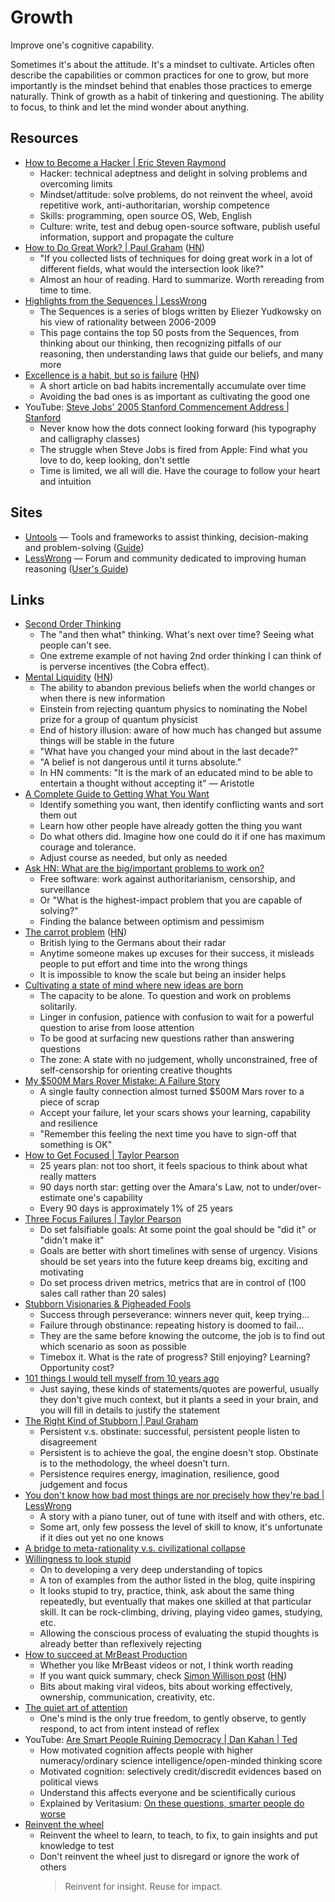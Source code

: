 # Growth

Improve one's cognitive capability.

Sometimes it's about the attitude. It's a mindset to cultivate. Articles often
describe the capabilities or common practices for one to grow, but more
importantly is the mindset behind that enables those practices to emerge
naturally. Think of growth as a habit of tinkering and questioning. The ability
to focus, to think and let the mind wonder about anything.

## Resources

- [How to Become a Hacker | Eric Steven Raymond](http://www.catb.org/~esr/faqs/hacker-howto.html)
  - Hacker: technical adeptness and delight in solving problems and overcoming
    limits
  - Mindset/attitude: solve problems, do not reinvent the wheel, avoid
    repetitive work, anti-authoritarian, worship competence
  - Skills: programming, open source OS, Web, English
  - Culture: write, test and debug open-source software, publish useful
    information, support and propagate the culture
- [How to Do Great Work? | Paul Graham](http://paulgraham.com/greatwork.html)
  ([HN](https://news.ycombinator.com/item?id=36550615))
  - "If you collected lists of techniques for doing great work in a lot of
    different fields, what would the intersection look like?"
  - Almost an hour of reading. Hard to summarize. Worth rereading from time to
    time.
- [Highlights from the Sequences | LessWrong](https://www.lesswrong.com/highlights)
  - The Sequences is a series of blogs written by Eliezer Yudkowsky on his view
    of rationality between 2006-2009
  - This page contains the top 50 posts from the Sequences, from thinking about
    our thinking, then recognizing pitfalls of our reasoning, then understanding
    laws that guide our beliefs, and many more
- [Excellence is a habit, but so is failure](https://awesomekling.github.io/Excellence-is-a-habit-but-so-is-failure/)
  ([HN](https://news.ycombinator.com/item?id=36659166))
  - A short article on bad habits incrementally accumulate over time
  - Avoiding the bad ones is as important as cultivating the good one
- YouTube:
  [Steve Jobs' 2005 Stanford Commencement Address | Stanford](https://youtu.be/UF8uR6Z6KLc)
  - Never know how the dots connect looking forward (his typography and
    calligraphy classes)
  - The struggle when Steve Jobs is fired from Apple: Find what you love to do,
    keep looking, don't settle
  - Time is limited, we all will die. Have the courage to follow your heart and
    intuition

## Sites

- [Untools](https://untools.co/) — Tools and frameworks to assist thinking,
  decision-making and problem-solving
  ([Guide](https://untools.co/thinking-tools-guide/))
- [LessWrong](https://www.lesswrong.com/) — Forum and community dedicated to
  improving human reasoning
  ([User's Guide](https://www.lesswrong.com/posts/LbbrnRvc9QwjJeics/new-user-s-guide-to-lesswrong))

## Links

- [Second Order Thinking](https://fs.blog/second-order-thinking/)
  - The "and then what" thinking. What's next over time? Seeing what people
    can't see.
  - One extreme example of not having 2nd order thinking I can think of is
    perverse incentives (the Cobra effect).
- [Mental Liquidity](https://collabfund.com/blog/mental-liquidity/)
  ([HN](https://news.ycombinator.com/item?id=36280772))
  - The ability to abandon previous beliefs when the world changes or when there
    is new information
  - Einstein from rejecting quantum physics to nominating the Nobel prize for a
    group of quantum physicist
  - End of history illusion: aware of how much has changed but assume things
    will be stable in the future
  - "What have you changed your mind about in the last decade?"
  - "A belief is not dangerous until it turns absolute."
  - In HN comments: "It is the mark of an educated mind to be able to entertain
    a thought without accepting it" — Aristotle
- [A Complete Guide to Getting What You Want](https://www.raptitude.com/2018/06/getting-what-you-want/)
  - Identify something you want, then identify conflicting wants and sort them
    out
  - Learn how other people have already gotten the thing you want
  - Do what others did. Imagine how one could do it if one has maximum courage
    and tolerance.
  - Adjust course as needed, but only as needed
- [Ask HN: What are the big/important problems to work on?](https://news.ycombinator.com/item?id=37033312)
  - Free software: work against authoritarianism, censorship, and surveillance
  - Or "What is the highest-impact problem that you are capable of solving?"
  - Finding the balance between optimism and pessimism
- [The carrot problem](https://www.atvbt.com/the-carrot-problem/)
  ([HN](https://news.ycombinator.com/item?id=37100226))
  - British lying to the Germans about their radar
  - Anytime someone makes up excuses for their success, it misleads people to
    put effort and time into the wrong things
  - It is impossible to know the scale but being an insider helps
- [Cultivating a state of mind where new ideas are born](https://www.lesswrong.com/posts/R5yL6oZxqJfmqnuje/cultivating-a-state-of-mind-where-new-ideas-are-born)
  - The capacity to be alone. To question and work on problems solitarily.
  - Linger in confusion, patience with confusion to wait for a powerful question
    to arise from loose attention
  - To be good at surfacing new questions rather than answering questions
  - The zone: A state with no judgement, wholly unconstrained, free of
    self-censorship for orienting creative thoughts
- [My $500M Mars Rover Mistake: A Failure Story](https://www.chrislewicki.com/articles/failurestory)
  - A single faulty connection almost turned $500M Mars rover to a piece of
    scrap
  - Accept your failure, let your scars shows your learning, capability and
    resilience
  - "Remember this feeling the next time you have to sign-off that something is
    OK"
- [How to Get Focused | Taylor Pearson](https://taylorpearson.me/how-to-get-focused/)
  - 25 years plan: not too short, it feels spacious to think about what really
    matters
  - 90 days north star: getting over the Amara's Law, not to under/over-estimate
    one's capability
  - Every 90 days is approximately 1% of 25 years
- [Three Focus Failures | Taylor Pearson](https://taylorpearson.me/three-focus-failures/)
  - Do set falsifiable goals: At some point the goal should be "did it" or
    "didn't make it"
  - Goals are better with short timelines with sense of urgency. Visions should
    be set years into the future keep dreams big, exciting and motivating
  - Do set process driven metrics, metrics that are in control of (100 sales
    call rather than 20 sales)
- [Stubborn Visionaries & Pigheaded Fools](https://longform.asmartbear.com/perseverance/)
  - Success through perseverance: winners never quit, keep trying...
  - Failure through obstinance: repeating history is doomed to fail...
  - They are the same before knowing the outcome, the job is to find out which
    scenario as soon as possible
  - Timebox it. What is the rate of progress? Still enjoying? Learning?
    Opportunity cost?
- [101 things I would tell myself from 10 years ago](https://www.approachwithalacrity.com/101-things-for-my-past-self/)
  - Just saying, these kinds of statements/quotes are powerful, usually they
    don't give much context, but it plants a seed in your brain, and you will
    fill in details to justify the statement
- [The Right Kind of Stubborn | Paul Graham](https://paulgraham.com/persistence.html)
  - Persistent v.s. obstinate: successful, persistent people listen to
    disagreement
  - Persistent is to achieve the goal, the engine doesn't stop. Obstinate is to
    the methodology, the wheel doesn't turn.
  - Persistence requires energy, imagination, resilience, good judgement and
    focus
- [You don't know how bad most things are nor precisely how they're bad | LessWrong](https://www.lesswrong.com/posts/PJu2HhKsyTEJMxS9a/you-don-t-know-how-bad-most-things-are-nor-precisely-how)
  - A story with a piano tuner, out of tune with itself and with others, etc.
  - Some art, only few possess the level of skill to know, it's unfortunate if
    it dies out yet no one knows
- [A bridge to meta-rationality v.s. civilizational collapse](https://metarationality.com/stem-fluidity-bridge)
- [Willingness to look stupid](https://danluu.com/look-stupid/)
  - On to developing a very deep understanding of topics
  - A ton of examples from the author listed in the blog, quite inspiring
  - It looks stupid to try, practice, think, ask about the same thing
    repeatedly, but eventually that makes one skilled at that particular skill.
    It can be rock-climbing, driving, playing video games, studying, etc.
  - Allowing the conscious process of evaluating the stupid thoughts is already
    better than reflexively rejecting
- [How to succeed at MrBeast Production](https://drive.google.com/file/d/1YaG9xpu-WQKBPUi8yQ4HaDYQLUSa7Y3J/view)
  - Whether you like MrBeast videos or not, I think worth reading
  - If you want quick summary, check
    [Simon Willison post](https://simonwillison.net/2024/Sep/15/how-to-succeed-in-mrbeast-production/)
    ([HN](https://news.ycombinator.com/item?id=41549649))
  - Bits about making viral videos, bits about working effectively, ownership,
    communication, creativity, etc.
- [The quiet art of attention](https://billwear.github.io/art-of-attention.html)
  - One's mind is the only true freedom, to gently observe, to gently respond,
    to act from intent instead of reflex
- YouTube:
  [Are Smart People Ruining Democracy | Dan Kahan | Ted](https://youtu.be/1KFtQV7SiII)
  - How motivated cognition affects people with higher numeracy/ordinary science
    intelligence/open-minded thinking score
  - Motivated cognition: selectively credit/discredit evidences based on
    political views
  - Understand this affects everyone and be scientifically curious
  - Explained by Veritasium:
    [On these questions, smarter people do worse](https://youtu.be/zB_OApdxcno)
- [Reinvent the wheel](https://endler.dev/2025/reinvent-the-wheel/)
  - Reinvent the wheel to learn, to teach, to fix, to gain insights and put
    knowledge to test
  - Don't reinvent the wheel just to disregard or ignore the work of others
    > Reinvent for insight. Reuse for impact.
